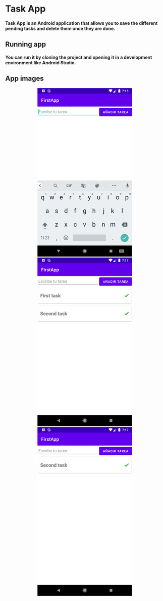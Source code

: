 # Task App

#### Task App is an Android application that allows you to save the different pending tasks and delete them once they are done.

## Running app

#### You can run it by cloning the project and opening it in a development environment like Android Studio.

## App images

<div class="row" align="center">
  <img width="300" alt="Main screen" src="https://github.com/migromarj/Readme-Images/blob/master/TaskApp/TaskAPP1.png?raw=true">
  <img width="300" alt="Main screen with keyboard" src="https://github.com/migromarj/Readme-Images/blob/master/TaskApp/TaskAPP2.png?raw=true">
  <img width="300" alt="Main screen with 2 tasks" src="https://github.com/migromarj/Readme-Images/blob/master/TaskApp/TaskAPP3.png?raw=true">
</div>
